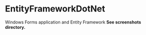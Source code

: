 # EntityFrameworkDotNet
Windows Forms application and Entity Framework
<b>See screenshots directory.<b>
